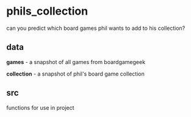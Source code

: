 # phils_collection

can you predict which board games phil wants to add to his collection?

## data

**games** - a snapshot of all games from boardgamegeek

**collection** - a snapshot of phil's board game collection

## src

functions for use in project